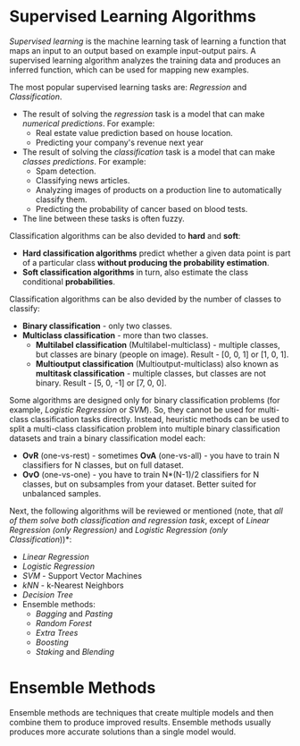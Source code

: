 # Supervised Learning Algorithms

*Supervised learning* is the machine learning task of learning a function that maps an input to an output based on example input-output pairs. 
A supervised learning algorithm analyzes the training data and produces an inferred function, which can be used for mapping new examples.

The most popular supervised learning tasks are: *Regression* and *Classification*.
- The result of solving the *regression* task is a model that can make *numerical predictions*. For example:
  - Real estate value prediction based on house location.
  - Predicting your company's revenue next year
- The result of solving the *classification* task is a model that can make *classes predictions*. For example:
  - Spam detection.
  - Classifying news articles.
  - Analyzing images of products on a production line to automatically classify them.
  - Predicting the probability of cancer based on blood tests.
- The line between these tasks is often fuzzy.

Classification algorithms can be also devided to **hard** and **soft**:
- **Hard classification algorithms** predict whether a given data point is part of a particular class **without producing the probability estimation**.
- **Soft classification algorithms** in turn, also estimate the class conditional **probabilities**.

Classification algorithms can be also devided by the number of classes to classify:
- **Binary classification** - only two classes.
- **Multiclass classification** - more than two classes.
  - **Multilabel classification** (Multilabel-multiclass) - multiple classes, but classes are binary (people on image). Result - [0, 0, 1] or [1, 0, 1].
  - **Multioutput classification** (Multioutput-multiclass) also known as **multitask classification** - multiple classes, but classes are not binary. Result - [5, 0, -1] or [7, 0, 0].

Some algorithms are designed only for binary classification problems (for example, *Logistic Regression* or *SVM*). So, they cannot be used for multi-class classification tasks directly. 
Instead, heuristic methods can be used to split a multi-class classification problem into multiple binary classification datasets and train a binary classification model each:
- **OvR** (one-vs-rest) - sometimes **OvA** (one-vs-all) - you have to train N classifiers for N classes, but on full dataset.
- **OvO** (one-vs-one) - you have to train N*(N-1)/2 classifiers for N classes, but on subsamples from your dataset. Better suited for unbalanced samples.

Next, the following algorithms will be reviewed or mentioned (note, that *all of them solve both classification and regression task*, except of *Linear Regression (only Regression)* and *Logistic Regression (only Classification*))*:
- *Linear Regression*
- *Logistic Regression*
- *SVM* - Support Vector Machines
- *kNN* - k-Nearest Neighbors
- *Decision Tree*
- Ensemble methods:
  - *Bagging* and *Pasting*
  - *Random Forest*
  - *Extra Trees*
  - *Boosting*
  - *Staking* and *Blending*



# Ensemble Methods

Ensemble methods are techniques that create multiple models and then combine them to produce improved results. Ensemble methods usually produces more accurate solutions than a single model would.